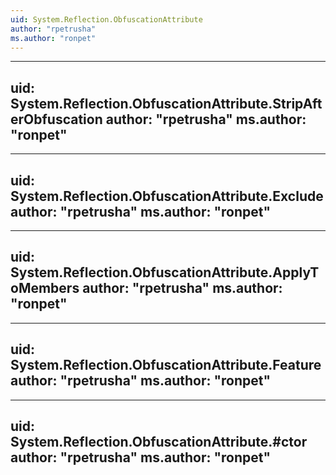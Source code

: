 ```yaml
---
uid: System.Reflection.ObfuscationAttribute
author: "rpetrusha"
ms.author: "ronpet"
---
```


---
uid: System.Reflection.ObfuscationAttribute.StripAfterObfuscation
author: "rpetrusha"
ms.author: "ronpet"
---

---
uid: System.Reflection.ObfuscationAttribute.Exclude
author: "rpetrusha"
ms.author: "ronpet"
---

---
uid: System.Reflection.ObfuscationAttribute.ApplyToMembers
author: "rpetrusha"
ms.author: "ronpet"
---

---
uid: System.Reflection.ObfuscationAttribute.Feature
author: "rpetrusha"
ms.author: "ronpet"
---

---
uid: System.Reflection.ObfuscationAttribute.#ctor
author: "rpetrusha"
ms.author: "ronpet"
---
